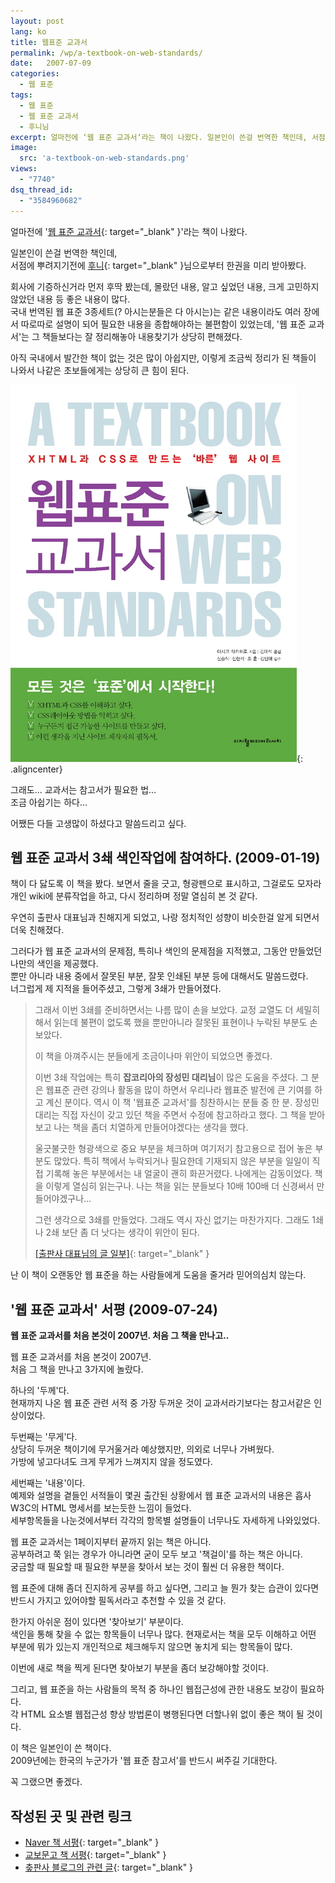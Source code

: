 ```yaml
---
layout: post
lang: ko
title: 웹표준 교과서
permalink: /wp/a-textbook-on-web-standards/
date:   2007-07-09
categories:
  - 웹 표준
tags:
  - 웹 표준
  - 웹 표준 교과서
  - 후니님
excerpt: 얼마전에 ‘웹 표준 교과서‘라는 책이 나왔다. 일본인이 쓴걸 번역한 책인데, 서점에 뿌려지기전에 후니님으로부터 한권을 미리 받아봤다. 회사에 기증하신거라 먼저 후딱 봤는데, 몰랐던 내용, 알고 싶었던 내용, 크게 고민하지 않았던 내용 등 좋은 내용이 많다. 국내 번역된 웹 표준 3종세트(? 아시는분들은 다 아시는)는 같은 내용이라도 여러 장에서 따로따로 설명이 되어 필요한 내용을 종합해야하는 불편함이 있었는데, ‘웹 [...]
image:
  src: 'a-textbook-on-web-standards.png'
views:
  - "7740"
dsq_thread_id:
  - "3584960682"
---
```


얼마전에 '[웹 표준 교과서](//www.kyobobook.co.kr/product/detailViewKor.laf?mallGb=KOR&ejkGb=KOR&clickOrder=1AF&barcode=9788995527634){: target="_blank" }'라는 책이 나왔다.
  
일본인이 쓴걸 번역한 책인데,  
서점에 뿌려지기전에 [후니](//hooney.net){: target="_blank" }님으로부터 한권을 미리 받아봤다.
  
회사에 기증하신거라 먼저 후딱 봤는데, 몰랐던 내용, 알고 싶었던 내용, 크게 고민하지 않았던 내용 등 좋은 내용이 많다.  
국내 번역된 웹 표준 3종세트(? 아시는분들은 다 아시는)는 같은 내용이라도 여러 장에서 따로따로 설명이 되어 필요한 내용을 종합해야하는 불편함이 있었는데, '웹 표준 교과서'는 그 책들보다는 잘 정리해놓아 내용찾기가 상당히 편해졌다.

아직 국내에서 발간한 책이 없는 것은 많이 아쉽지만, 이렇게 조금씩 정리가 된 책들이 나와서 나같은 초보들에게는 상당히 큰 힘이 된다.


![웹 표준 교과서 표지](/assets/img/2007/07.jpg){: .aligncenter}

그래도... 교과서는 참고서가 필요한 법...  
조금 아쉽기는 하다...

어쨌든 다들 고생많이 하셨다고 말씀드리고 싶다.  

## 웹 표준 교과서 3쇄 색인작업에 참여하다. (2009-01-19)

책이 다 닳도록 이 책을 봤다. 보면서 줄을 긋고, 형광펜으로 표시하고, 그걸로도 모자라 개인 wiki에 분류작업을 하고, 다시 정리하며 정말 열심히 본 것 같다.

우연히 출판사 대표님과 친해지게 되었고, 나랑 정치적인 성향이 비슷한걸 알게 되면서 더욱 친해졌다. 

그러다가 웹 표준 교과서의 문제점, 특히나 색인의 문제점을 지적했고, 그동안 만들었던 나만의 색인을 제공했다.  
뿐만 아니라 내용 중에서 잘못된 부분, 잘못 인쇄된 부분 등에 대해서도 말씀드렸다.  
너그럽게 제 지적을 들어주셨고, 그렇게 3쇄가 만들어졌다.

> 그래서 이번 3쇄를 준비하면서는 나름 많이 손을 보았다. 교정 교열도 더 세밀히 해서 읽는데 불편이 없도록 했을 뿐만아니라 잘못된 표현이나 누락된 부분도 손 보았다.
> 
> 이 책을 아껴주시는 분들에게 조금이나마 위안이 되었으면 좋겠다.
> 
> 이번 3쇄 작업에는 특히 **잡코리아의 장성민 대리님**이 많은 도움을 주셨다. 그 분은 웹표준 관련 강의나 활동을 많이 하면서 우리나라 웹표준 발전에 큰 기여를 하고 계신 분이다. 역시 이 책 '웹표준 교과서'를 칭찬하시는 분들 중 한 분. 장성민 대리는 직접 자신이 갖고 있던 책을 주면서 수정에 참고하라고 했다. 그 책을 받아보고 나는 책을 좀더 치열하게 만들어야겠다는 생각을 했다.
> 
> 울긋불긋한 형광색으로 중요 부분을 체크하며 여기저기 참고용으로 접어 놓은 부분도 많았다. 특히 책에서 누락되거나 필요한데 기재되지 않은 부분을 일일이 직접 기록해 놓은 부분에서는 내 얼굴이 괜히 화끈거렸다. 나에게는 감동이었다. 책을 이렇게 열심히 읽는구나. 나는 책을 읽는 분들보다 10배 100배 더 신경써서 만들어야겠구나...
> 
> 그런 생각으로 3쇄를 만들었다. 그래도 역시 자신 없기는 마찬가지다. 그래도 1쇄나 2쇄 보단 좀 더 낫다는 생각이 위안이 된다.
> 
> [[출판사 대표님의 글 일부]](//blog.naver.com/aphro21/100060526174){: target="_blank" }

난 이 책이 오랜동안 웹 표준을 하는 사람들에게 도움을 줄거라 믿어의심치 않는다.

## '웹 표준 교과서' 서평 (2009-07-24)

**웹 표준 교과서를 처음 본것이 2007년. 처음 그 책을 만나고..**

웹 표준 교과서를 처음 본것이 2007년.  
처음 그 책을 만나고 3가지에 놀랐다.

하나의 '두께'다.  
현재까지 나온 웹 표준 관련 서적 중 가장 두꺼운 것이 교과서라기보다는 참고서같은 인상이었다.

두번째는 '무게'다.  
상당히 두꺼운 책이기에 무거울거라 예상했지만, 의외로 너무나 가벼웠다.  
가방에 넣고다녀도 크게 무게가 느껴지지 않을 정도였다.

세번째는 '내용'이다.  
예제와 설명을 곁들인 서적들이 몇권 출간된 상황에서 웹 표준 교과서의 내용은 흡사 W3C의 HTML 명세서를 보는듯한 느낌이 들었다.  
세부항목들을 나눈것에서부터 각각의 항목별 설명들이 너무나도 자세하게 나와있었다.

웹 표준 교과서는 1페이지부터 끝까지 읽는 책은 아니다.  
공부하려고 쭉 읽는 경우가 아니라면 굳이 모두 보고 '책걸이'를 하는 책은 아니다.  
궁금할 때 필요할 때 필요한 부분을 찾아서 보는 것이 훨씬 더 유용한 책이다.

웹 표준에 대해 좀더 진지하게 공부를 하고 싶다면, 그리고 늘 뭔가 찾는 습관이 있다면 반드시 가지고 있어야할 필독서라고 추천할 수 있을 것 같다.

한가지 아쉬운 점이 있다면 '찾아보기' 부분이다.  
색인을 통해 찾을 수 없는 항목들이 너무나 많다. 현재로서는 책을 모두 이해하고 어떤 부분에 뭐가 있는지 개인적으로 체크해두지 않으면 놓치게 되는 항목들이 많다.
  
이번에 새로 책을 찍게 된다면 찾아보기 부분을 좀더 보강해야할 것이다.

그리고, 웹 표준을 하는 사람들의 목적 중 하나인 웹접근성에 관한 내용도 보강이 필요하다.  
각 HTML 요소별 웹접근성 향상 방법론이 병행된다면 더할나위 없이 좋은 책이 될 것이다.

이 책은 일본인이 쓴 책이다.  
2009년에는 한국의 누군가가 '웹 표준 참고서'를 반드시 써주길 기대한다.
  
꼭 그랬으면 좋겠다.

## 작성된 곳 및 관련 링크

  * [Naver 책 서평](//book.naver.com/bookdb/book_detail.php?bid=2953700&menu=nview&mode=unfold&sort=best&point=&page=1&find=off&display_seq=1864763){: target="_blank" }
  * [교보문고 책 서평](//www.kyobobook.co.kr/product/detailViewKor.laf?ejkGb=KOR&mallGb=KOR&barcode=9788995527634&orderClick=LAG#review){: target="_blank" }
  * [춮판사 블로그의 관련 글](//blog.naver.com/aphro21/100060526174){: target="_blank" }